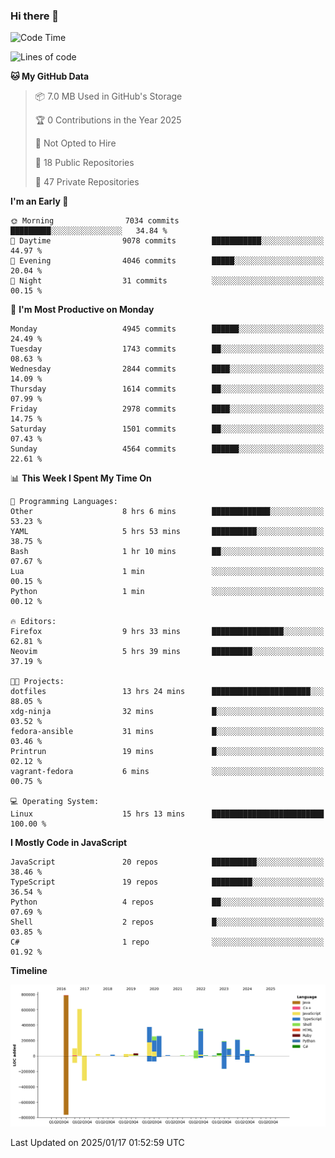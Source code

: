 ### Hi there 👋

<!--
**Clumsy-Coder/Clumsy-Coder** is a ✨ _special_ ✨ repository because its `README.md` (this file) appears on your GitHub profile.

Here are some ideas to get you started:

- 🔭 I’m currently working on ...
- 🌱 I’m currently learning ...
- 👯 I’m looking to collaborate on ...
- 🤔 I’m looking for help with ...
- 💬 Ask me about ...
- 📫 How to reach me: ...
- 😄 Pronouns: ...
- ⚡ Fun fact: ...
-->

<!-- anmol098/waka-readme-stats -->
<!--START_SECTION:waka-->
![Code Time](http://img.shields.io/badge/Code%20Time-1%2C124%20hrs%2014%20mins-blue)

![Lines of code](https://img.shields.io/badge/From%20Hello%20World%20I%27ve%20Written-3.6%20million%20lines%20of%20code-blue)

**🐱 My GitHub Data** 

> 📦 7.0 MB Used in GitHub's Storage 
 > 
> 🏆 0 Contributions in the Year 2025
 > 
> 🚫 Not Opted to Hire
 > 
> 📜 18 Public Repositories 
 > 
> 🔑 47 Private Repositories 
 > 
**I'm an Early 🐤** 

```text
🌞 Morning                7034 commits        █████████░░░░░░░░░░░░░░░░   34.84 % 
🌆 Daytime                9078 commits        ███████████░░░░░░░░░░░░░░   44.97 % 
🌃 Evening                4046 commits        █████░░░░░░░░░░░░░░░░░░░░   20.04 % 
🌙 Night                  31 commits          ░░░░░░░░░░░░░░░░░░░░░░░░░   00.15 % 
```
📅 **I'm Most Productive on Monday** 

```text
Monday                   4945 commits        ██████░░░░░░░░░░░░░░░░░░░   24.49 % 
Tuesday                  1743 commits        ██░░░░░░░░░░░░░░░░░░░░░░░   08.63 % 
Wednesday                2844 commits        ████░░░░░░░░░░░░░░░░░░░░░   14.09 % 
Thursday                 1614 commits        ██░░░░░░░░░░░░░░░░░░░░░░░   07.99 % 
Friday                   2978 commits        ████░░░░░░░░░░░░░░░░░░░░░   14.75 % 
Saturday                 1501 commits        ██░░░░░░░░░░░░░░░░░░░░░░░   07.43 % 
Sunday                   4564 commits        ██████░░░░░░░░░░░░░░░░░░░   22.61 % 
```


📊 **This Week I Spent My Time On** 

```text
💬 Programming Languages: 
Other                    8 hrs 6 mins        █████████████░░░░░░░░░░░░   53.23 % 
YAML                     5 hrs 53 mins       ██████████░░░░░░░░░░░░░░░   38.75 % 
Bash                     1 hr 10 mins        ██░░░░░░░░░░░░░░░░░░░░░░░   07.67 % 
Lua                      1 min               ░░░░░░░░░░░░░░░░░░░░░░░░░   00.15 % 
Python                   1 min               ░░░░░░░░░░░░░░░░░░░░░░░░░   00.12 % 

🔥 Editors: 
Firefox                  9 hrs 33 mins       ████████████████░░░░░░░░░   62.81 % 
Neovim                   5 hrs 39 mins       █████████░░░░░░░░░░░░░░░░   37.19 % 

🐱‍💻 Projects: 
dotfiles                 13 hrs 24 mins      ██████████████████████░░░   88.05 % 
xdg-ninja                32 mins             █░░░░░░░░░░░░░░░░░░░░░░░░   03.52 % 
fedora-ansible           31 mins             █░░░░░░░░░░░░░░░░░░░░░░░░   03.46 % 
Printrun                 19 mins             █░░░░░░░░░░░░░░░░░░░░░░░░   02.12 % 
vagrant-fedora           6 mins              ░░░░░░░░░░░░░░░░░░░░░░░░░   00.75 % 

💻 Operating System: 
Linux                    15 hrs 13 mins      █████████████████████████   100.00 % 
```

**I Mostly Code in JavaScript** 

```text
JavaScript               20 repos            ██████████░░░░░░░░░░░░░░░   38.46 % 
TypeScript               19 repos            █████████░░░░░░░░░░░░░░░░   36.54 % 
Python                   4 repos             ██░░░░░░░░░░░░░░░░░░░░░░░   07.69 % 
Shell                    2 repos             █░░░░░░░░░░░░░░░░░░░░░░░░   03.85 % 
C#                       1 repo              ░░░░░░░░░░░░░░░░░░░░░░░░░   01.92 % 
```



**Timeline**

![Lines of Code chart](https://raw.githubusercontent.com/Clumsy-Coder/Clumsy-Coder/main/assets/bar_graph.png)


 Last Updated on 2025/01/17 01:52:59 UTC
<!--END_SECTION:waka-->
